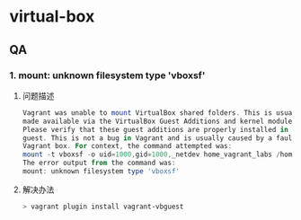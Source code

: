# virtual-box

## QA

### 1. mount: unknown filesystem type 'vboxsf'

1. 问题描述

   ```powershell
   Vagrant was unable to mount VirtualBox shared folders. This is usuallybecause the filesystem "vboxsf" is not available. This filesystem is
   made available via the VirtualBox Guest Additions and kernel module.
   Please verify that these guest additions are properly installed in the
   guest. This is not a bug in Vagrant and is usually caused by a faulty
   Vagrant box. For context, the command attempted was:
   mount -t vboxsf -o uid=1000,gid=1000,_netdev home_vagrant_labs /home/vagrant/labs
   The error output from the command was:
   mount: unknown filesystem type 'vboxsf'
   ```

2. 解决办法

   ```powershell
   > vagrant plugin install vagrant-vbguest
   ```

   

